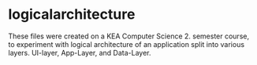 # logicalarchitecture
These files were created on a KEA Computer Science 2. semester course, to experiment with logical architecture of an application split
into various layers. UI-layer, App-Layer, and Data-Layer.
